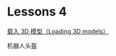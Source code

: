 # Lessons 4

[载入 3D 模型（Loading 3D models）](https://threejs.org/docs/index.html#manual/zh/introduction/Loading-3D-models)

机器人头盔
